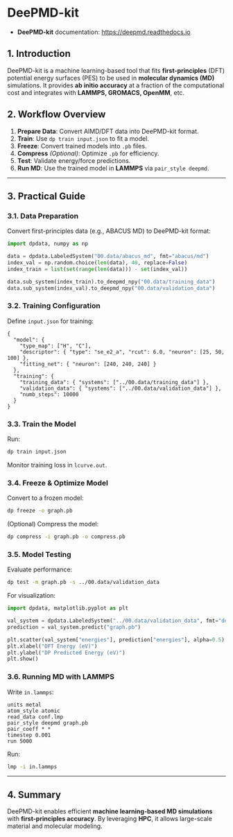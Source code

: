 # **DeePMD-kit**

- **DeePMD-kit** documentation: <https://deepmd.readthedocs.io>

## **1. Introduction**

DeePMD-kit is a machine learning-based tool that fits **first-principles** (DFT) potential energy surfaces (PES) to be used in **molecular dynamics (MD)** simulations. It provides **ab initio accuracy** at a fraction of the computational cost and integrates with **LAMMPS, GROMACS, OpenMM**, etc.

## **2. Workflow Overview**

1. **Prepare Data**: Convert AIMD/DFT data into DeePMD-kit format.
2. **Train**: Use `dp train input.json` to fit a model.
3. **Freeze**: Convert trained models into `.pb` files.
4. **Compress** _(Optional)_: Optimize `.pb` for efficiency.
5. **Test**: Validate energy/force predictions.
6. **Run MD**: Use the trained model in **LAMMPS** via `pair_style deepmd`.

---

## **3. Practical Guide**

### **3.1. Data Preparation**

Convert first-principles data (e.g., ABACUS MD) to DeePMD-kit format:

```python
import dpdata, numpy as np

data = dpdata.LabeledSystem("00.data/abacus_md", fmt="abacus/md")
index_val = np.random.choice(len(data), 40, replace=False)
index_train = list(set(range(len(data))) - set(index_val))

data.sub_system(index_train).to_deepmd_npy("00.data/training_data")
data.sub_system(index_val).to_deepmd_npy("00.data/validation_data")
```

### **3.2. Training Configuration**

Define `input.json` for training:

```jsonc
{
  "model": {
    "type_map": ["H", "C"],
    "descriptor": { "type": "se_e2_a", "rcut": 6.0, "neuron": [25, 50, 100] },
    "fitting_net": { "neuron": [240, 240, 240] }
  },
  "training": {
    "training_data": { "systems": ["../00.data/training_data"] },
    "validation_data": { "systems": ["../00.data/validation_data"] },
    "numb_steps": 10000
  }
}
```

### **3.3. Train the Model**

Run:

```bash
dp train input.json
```

Monitor training loss in `lcurve.out`.

### **3.4. Freeze & Optimize Model**

Convert to a frozen model:

```bash
dp freeze -o graph.pb
```

(Optional) Compress the model:

```bash
dp compress -i graph.pb -o compress.pb
```

### **3.5. Model Testing**

Evaluate performance:

```bash
dp test -m graph.pb -s ../00.data/validation_data
```

For visualization:

```python
import dpdata, matplotlib.pyplot as plt

val_system = dpdata.LabeledSystem("../00.data/validation_data", fmt="deepmd/npy")
prediction = val_system.predict("graph.pb")

plt.scatter(val_system["energies"], prediction["energies"], alpha=0.5)
plt.xlabel("DFT Energy (eV)")
plt.ylabel("DP Predicted Energy (eV)")
plt.show()
```

### **3.6. Running MD with LAMMPS**

Write `in.lammps`:

```lammps
units metal
atom_style atomic
read_data conf.lmp
pair_style deepmd graph.pb
pair_coeff * *
timestep 0.001
run 5000
```

Run:

```bash
lmp -i in.lammps
```

---

## **4. Summary**

DeePMD-kit enables efficient **machine learning-based MD simulations** with **first-principles accuracy**. By leveraging **HPC**, it allows large-scale material and molecular modeling.

